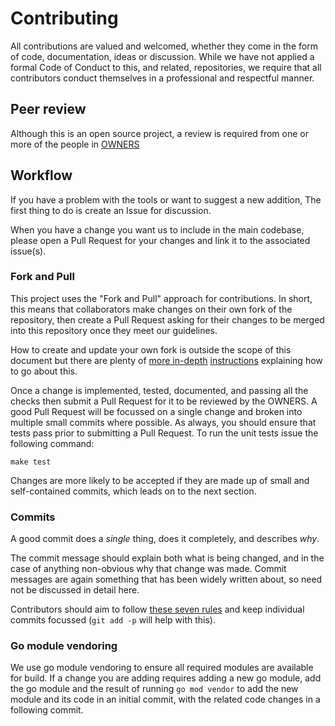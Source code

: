 # Contributing

All contributions are valued and welcomed, whether they come in the form of code, documentation, ideas or discussion.
While we have not applied a formal Code of Conduct to this, and related, repositories, we require that all contributors
conduct themselves in a professional and respectful manner.

## Peer review

Although this is an open source project, a review is required from one or more of the people in [OWNERS](../OWNERS)

## Workflow

If you have a problem with the tools or want to suggest a new addition, The first thing to do is create an
Issue for discussion.

When you have a change you want us to include in the main codebase, please open a
Pull Request for your changes and link it to the
associated issue(s).

### Fork and Pull

This project uses the "Fork and Pull" approach for contributions.  In short, this means that collaborators make changes
on their own fork of the repository, then create a Pull Request asking for their changes to be merged into this
repository once they meet our guidelines.

How to create and update your own fork is outside the scope of this document but there are plenty of
[more in-depth](https://gist.github.com/Chaser324/ce0505fbed06b947d962)
[instructions](https://reflectoring.io/github-fork-and-pull/) explaining how to go about this.

Once a change is implemented, tested, documented, and passing all the checks then submit a Pull Request for it to be
reviewed by the OWNERS.  A good Pull Request will be focussed on a single change and broken into
multiple small commits where possible.  As always, you should ensure that tests pass prior to submitting a Pull
Request.  To run the unit tests issue the following command:

```shell
make test
```

Changes are more likely to be accepted if they are made up of small and self-contained commits, which leads on to
the next section.

### Commits

A good commit does a *single* thing, does it completely, and describes *why*.

The commit message should explain both what is being changed, and in the case of anything non-obvious why that change
was made.  Commit messages are again something that has been widely written about, so need not be discussed in detail
here.

Contributors should aim to follow [these seven rules](https://chris.beams.io/posts/git-commit/#seven-rules) and keep individual
commits focussed (`git add -p` will help with this).

### Go module vendoring

We use go module vendoring to ensure all required modules are available for
build.  If a change you are adding requires adding a new go module, add the go
module and the result of running `go mod vendor` to add the new module and its
code in an initial commit, with the related code changes in a following commit.

